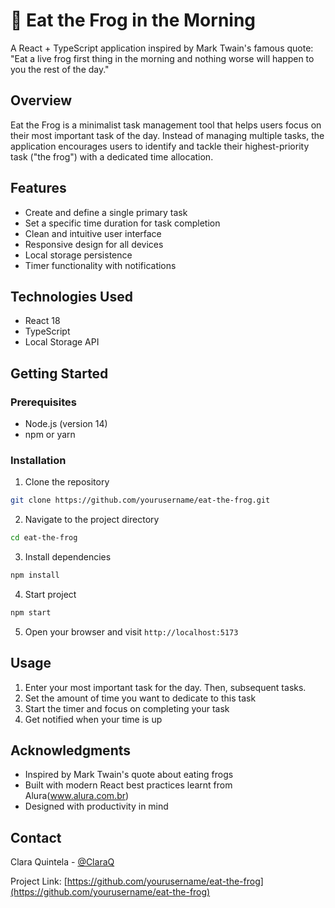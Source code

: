 # 🐸 Eat the Frog in the Morning

A React + TypeScript application inspired by Mark Twain's famous quote: "Eat a live frog first thing in the morning and nothing worse will happen to you the rest of the day."

## Overview

Eat the Frog is a minimalist task management tool that helps users focus on their most important task of the day. Instead of managing multiple tasks, the application encourages users to identify and tackle their highest-priority task ("the frog") with a dedicated time allocation.

## Features

- Create and define a single primary task
- Set a specific time duration for task completion
- Clean and intuitive user interface
- Responsive design for all devices
- Local storage persistence
- Timer functionality with notifications

## Technologies Used

- React 18
- TypeScript
- Local Storage API

## Getting Started

### Prerequisites

- Node.js (version 14)
- npm or yarn

### Installation

1. Clone the repository

```bash
git clone https://github.com/yourusername/eat-the-frog.git
```

2. Navigate to the project directory

```bash
cd eat-the-frog
```

3. Install dependencies

```bash
npm install
```

4. Start project

```bash
npm start
```

5. Open your browser and visit `http://localhost:5173`

## Usage

1. Enter your most important task for the day. Then, subsequent tasks.
2. Set the amount of time you want to dedicate to this task
3. Start the timer and focus on completing your task
4. Get notified when your time is up

## Acknowledgments

- Inspired by Mark Twain's quote about eating frogs
- Built with modern React best practices learnt from Alura(www.alura.com.br)
- Designed with productivity in mind

## Contact

Clara Quintela - [@ClaraQ](https://mastodon.social/@ClaraQ)

Project Link: [https://github.com/yourusername/eat-the-frog](https://github.com/yourusername/eat-the-frog)
